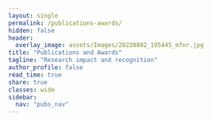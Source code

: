 ```yaml
---
layout: single
permalink: /publications-awards/
hidden: false
header:
  overlay_image: assets/Images/20220802_195445_mfnr.jpg
title: "Publications and Awards"
tagline: "Research impact and recognition"
author_profile: false
read_time: true
share: true
classes: wide
sidebar:
  nav: "pubs_nav"
---
```


